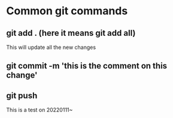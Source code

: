 # Common git commands

## git add . (here it means git add all)

This will update all the new changes

## git commit -m 'this is the comment on this change'

## git push

This is a test on 20220111~